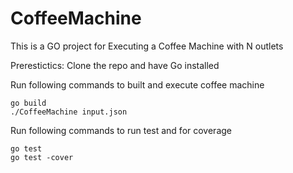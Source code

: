 # CoffeeMachine
This is a GO project for Executing a Coffee Machine with N outlets 

Prerestictics: Clone the repo and have Go installed

Run following commands to built and execute coffee machine
```Shell
go build
./CoffeeMachine input.json
```

Run following commands to run test and for coverage
```Shell
go test
go test -cover
```
